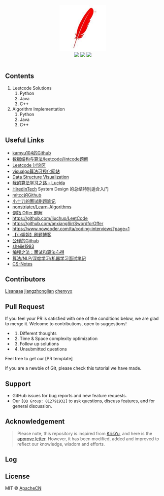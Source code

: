 <br>

<div align="center">
    <img src="https://github.com/GetMyOffers/Nebulas-Learn/blob/master/53F082D5DC4063B7FAAFAAFBB5CD7118.jpg" width="150px">
    <br>
    <a href=""> <img src="https://img.shields.io/badge/%3E-awesome-red.svg"></a> <a href=""><a href=""> <img src="https://img.shields.io/badge/%3E-algorithm-red.svg"></a> <a href=""> <img src="https://img.shields.io/badge/%3E-leetcode-red.svg"></a> 
</div>

<br>
 
## Contents
1. Leetcode Solutions
    1. Python
    2. Java
    3. C++
2. Algorithm Implementation
    1. Python
    2. Java
    3. C++
    
## Useful Links
- [kamyu104的Github](https://github.com/kamyu104/LeetCode)
- [数据结构与算法/leetcode/lintcode题解](https://algorithm.yuanbin.me/zh-hans/)
- [Leetcode 讨论区](https://discuss.leetcode.com/)
- [visualgo算法可视化网站](https://visualgo.net/en)
- [Data Structure Visualization](https://www.cs.usfca.edu/~galles/visualization/Algorithms.html)
- [我的算法学习之路 - Lucida](http://zh.lucida.me/blog/on-learning-algorithms/)
- [HiredInTech](https://www.hiredintech.com/) System Design 的总结特别适合入门
- [mitcc的Github](https://github.com/mitcc/AlgoSolutions)
- [小土刀的面试刷题笔记](http://wdxtub.com/interview/14520594642530.html)
- [nonstriater/Learn-Algorithms](https://github.com/nonstriater/Learn-Algorithms)
- [剑指 Offer 题解](https://github.com/gatieme/CodingInterviews)
- https://github.com/liuchuo/LeetCode
- https://github.com/anxiangSir/SwordforOffer
- https://www.nowcoder.com/ta/coding-interviews?page=1
- [【小姐姐】刷题博客](https://www.liuchuo.net/about)
- [公瑾的Github](https://github.com/yuzhoujr/leetcode)
- [shejie1993](https://shenjie1993.gitbooks.io/leetcode-python/content/096%20Unique%20Binary%20Search%20Trees.html)
- [编程之法：面试和算法心得](https://legacy.gitbook.com/book/wizardforcel/the-art-of-programming-by-july/details)
- [算法/NLP/深度学习/机器学习面试笔记](https://github.com/imhuay/Interview_Notes-Chinese)
- [CS-Notes](https://github.com/CyC2018/CS-Notes)
 

## Contributors
[Lisanaaa](https://github.com/Lisanaaa)
[jiangzhonglian](https://github.com/jiangzhonglian)
[chenyyx](https://github.com/chenyyx)

## Pull Request

If you feel your PR is satisfied with one of the conditions below, we are glad to merge it. Welcome to contributions, open to suggestions!

* 1. Different thoughts
* 2. Time & Space complexity optimization
* 3. Follow up solutions
* 4. Unsubmitted questions

Feel free to get our [PR template]

If you are a newbie of Git, please check this tutorial we have made.

## Support
- GitHub issues for bug reports and new feature requests.
- Our ```[QQ Group: 812791932]``` to ask questions, discuss features, and for general discussion.

## Acknowledgement

> Please note, this repository is inspired from [KrisYu](https://github.com/KrisYu/LeetCode-CLRS-Python), and here is the [approve letter](https://github.com/apachecn/LeetCode/blob/master/images/Project%20cornerstone/approve%20letter.md). However, it has been modified, added and improved to reflect our knowledge, wisdom and efforts.

## Log


## License

MIT © [ApacheCN]()
